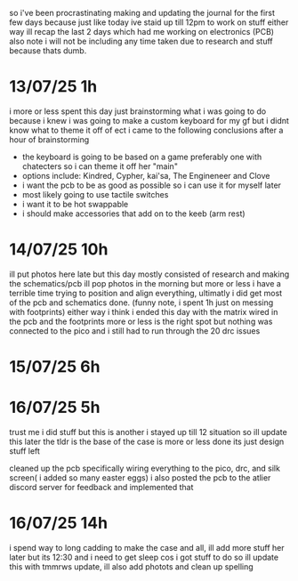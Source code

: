 so i've been procrastinating making and updating the journal for the first few days because just like today ive staid up till 12pm to work on stuff either way ill recap the last 2 days which had me working on electronics (PCB) also note i will not be including any time taken due to research and stuff because thats dumb.

# 13/07/25 1h
i more or less spent this day just brainstorming what i was going to do because i knew i was going to make a custom keyboard for my gf but i didnt know what to theme it off of ect i came to the following conclusions after a hour of brainstorming
 - the keyboard is going to be based on a game preferably one with chatecters so i can theme it off her "main"
 - options include: Kindred, Cypher, kai'sa, The Engineneer and Clove
 - i want the pcb to be as good as possible so i can use it for myself later
 - most likely going to use tactile switches
 - i want it to be hot swappable
 - i should make accessories that add on to the keeb (arm rest)

# 14/07/25 10h
   ill put photos here late but this day mostly consisted of research and making the schematics/pcb ill pop photos in the morning but more or less i have a terrible time trying to position and align everything, ultimatly i did get most of the pcb and schematics done. (funny note, i spent 1h just on messing with footprints) either way i think i ended this day with the matrix wired in the pcb and the footprints more or less is the right spot but nothing was connected to the pico and i still had to run through the 20 drc issues


  # 15/07/25 6h


  # 16/07/25 5h
   trust me i did stuff but this is another i stayed up till 12 situation so ill update this later the tldr is the base of the case is more or less done its just design stuff left
   
  cleaned up the pcb specifically wiring everything to the pico, drc, and silk screen( i added so many easter eggs) i also posted the pcb to the atlier discord server for feedback and implemented that

  # 16/07/25 14h
  i spend way to long cadding to make the case and all, ill add more stuff her later but its 12:30 and i need to get sleep cos i got stuff to do so ill update this with tmmrws update, ill also add photots and clean up spelling

